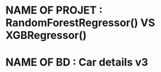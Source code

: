 # **NAME OF PROJET**  : RandomForestRegressor() VS XGBRegressor()

# **NAME OF BD** : Car details v3

